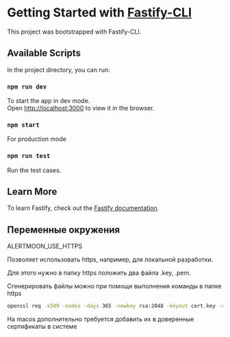 # Getting Started with [Fastify-CLI](https://www.npmjs.com/package/fastify-cli)
This project was bootstrapped with Fastify-CLI.

## Available Scripts

In the project directory, you can run:

### `npm run dev`

To start the app in dev mode.\
Open [http://localhost:3000](http://localhost:3000) to view it in the browser.

### `npm start`

For production mode

### `npm run test`

Run the test cases.

## Learn More

To learn Fastify, check out the [Fastify documentation](https://www.fastify.io/docs/latest/).

## Переменные окружения

ALERTMOON_USE_HTTPS

Позволяет использовать https, например, для локальной разработки.

Для этого нужно в папку https положить два файла .key, .pem.

Сгенерировать файлы можно при помощи выполнения команды в папке https

```bash
openssl req -x509 -nodes -days 365 -newkey rsa:2048 -keyout cert.key -out cert.pem -config req.cnf -sha256
```

На macos дополнительно требуется добавить их в доверенные сертификаты в системе
